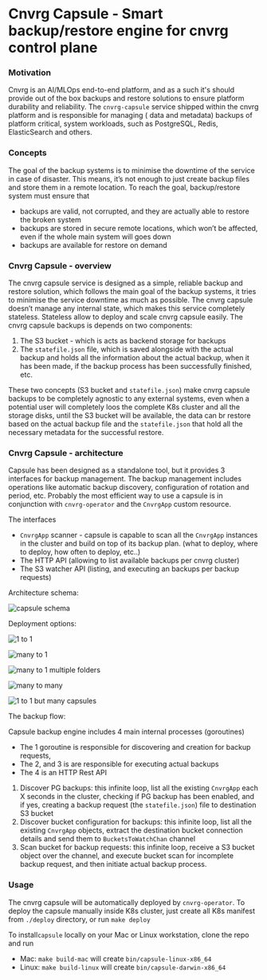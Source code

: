 # Cnvrg Capsule - Smart backup/restore engine for cnvrg control plane

### Motivation 

Cnvrg is an AI/MLOps end-to-end platform, and as a such it's should provide 
out of the box backups and restore solutions to ensure platform durability and reliability. 
The `cnvrg-capsule` service shipped within the cnvrg platform and is responsible for managing ( data and metadata) backups of platform critical, system workloads, such as PostgreSQL, Redis, ElasticSearch and others. 

### Concepts 
The goal of the backup systems is to minimise the downtime of the service in case of disaster. 
This means, it’s not enough to just create backup files and store them in a remote location. 
To reach the goal, backup/restore system must ensure that
* backups are valid, not corrupted, and they are actually able to restore the broken system 
* backups are stored in secure remote locations, which won’t be affected, even if the whole main system will goes down 
* backups are available for restore on demand 

### Cnvrg Capsule - overview
The cnvrg capsule service is designed as a simple, reliable backup and restore solution, which follows the main goal of the backup systems, it tries to minimise the service downtime as much as possible. 
The cnvrg capsule doesn’t manage any internal state, which makes this service completely stateless. Stateless allow to deploy and scale cnvrg capsule easily. 
The cnvrg capsule backups is depends on two components:
1. The S3 bucket - which is acts as backend storage for backups 
2. The `statefile.json` file, which is saved alongside with the actual backup and holds all the information about the actual backup, when it has been made, if the backup process has been successfully finished, etc. 

These two concepts (S3 bucket and `statefile.json`) make cnvrg capsule backups to be completely agnostic to any external systems, even when a potential user will completely loos the complete K8s cluster and all the storage disks, until the S3 bucket will be available, the data can br restore based on the actual backup file and the `statefile.json` that hold all the necessary metadata for the successful restore.


### Cnvrg Capsule - architecture 
Capsule has been designed as a standalone tool, but it provides 3 interfaces for backup management. 
The backup management includes operations like automatic backup discovery, 
configuration of rotation and period, etc. 
Probably the most efficient way to use a capsule is in conjunction
with `cnvrg-operator` and the `CnvrgApp` custom resource. 

The interfaces

* `CnvrgApp` scanner - capsule is capable to scan all the `CnvrgApp` instances in the cluster and build on top of its backup plan. (what to deploy, where to deploy, how often to deploy, etc..)  
* The HTTP API (allowing to list available backups per cnvrg cluster)
* The S3 watcher API (listing, and executing an backups per backup requests) 

Architecture schema: 

![capsule schema](./docs/schema.png)


Deployment options:

![1 to 1](./docs/1-to-1.png)

![many to 1](./docs/many-to-1.png)

![many to 1 multiple folders](./docs/many-to-1-multiple-folders.png)

![many to many](./docs/many-to-many.png)

![1 to 1 but many capsules](./docs/one-to-one-but-many.png)

The backup flow:

Capsule backup engine includes 4 main internal processes (goroutines)  
* The 1 goroutine is responsible for discovering and creation for backup requests, 
* The 2, and 3 is are responsible for executing actual backups
* The 4 is an HTTP Rest API 

1. Discover PG backups: this infinite loop, list all the existing `CnvrgApp` each X seconds in the cluster, checking if PG backup has been enabled, and if yes, creating a  backup request (the `statefile.json`) file to destination S3 bucket
2. Discover bucket configuration for backups: this infinite loop, list all the existing `CnvrgApp` objects, extract the destination bucket connection details and send them to `BucketsToWatchChan` channel 
3. Scan bucket for backup requests: this infinite loop, receive a S3 bucket object over the channel, and execute bucket scan for incomplete backup request, and then initiate actual backup process.

### Usage 

The cnvrg capsule will be automatically deployed by `cnvrg-operator`. 
To deploy the capsule manually inside K8s cluster, 
just create all K8s manifest from `./deploy` directory, or run `make deploy` 

To install`capsule` locally on your Mac or Linux workstation, clone the repo and run
* Mac: `make build-mac` will create `bin/capsule-linux-x86_64` 
* Linux: `make build-linux` will create `bin/capsule-darwin-x86_64`

